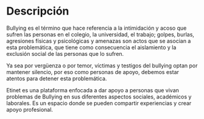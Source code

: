 # Descripción
Bullying es el término que hace referencia a la intimidación y acoso que sufren las personas en el colegio, la universidad, el trabajo; golpes, burlas, agresiones físicas y psicológicas y amenazas son actos que se asocian a esta problemática, que tiene como consecuencia el aislamiento y la exclusión social de las personas que lo sufren.

Ya sea por vergüenza o por temor, víctimas y testigos del bullying optan por mantener silencio, por eso como personas de apoyo, debemos estar atentos para detener esta problemática.

Etinet es una plataforma enfocada a dar apoyo a personas que vivan problemas de Bullying en sus diferentes aspectos sociales, académicos y laborales. Es un espacio donde se pueden compartir experiencias y crear apoyo profesional.
